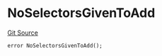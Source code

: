 # NoSelectorsGivenToAdd
[Git Source](https://github.com/thrackle-io/tron/blob/d9139140f50076b996b790d1128c5e2182de1d13/src/protocol/economic/ruleProcessor/RuleProcessorDiamondLib.sol)


```solidity
error NoSelectorsGivenToAdd();
```

